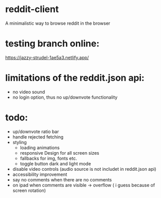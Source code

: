 # reddit-client
A minimalistic way to browse reddit in the browser

# testing branch online:
https://jazzy-strudel-1ae5a3.netlify.app/

# limitations of the reddit.json api:
- no video sound
- no login option, thus no up/downvote functionality

# todo:

- up/downvote ratio bar
- handle rejected fetching
- styling
    - loading animations
    - responsive Design for all screen sizes
    - fallbacks for img, fonts etc.
    - toggle button dark and light mode
- disable video controls (audio source is not includet in reddit.json api)
- accessibility improvement
- say no comments when there are no comments
- on ipad when comments are visible -> overflow ( i guess because of screen rotation)
